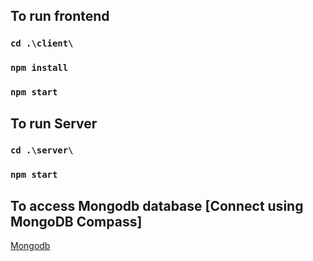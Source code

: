 ## To run frontend

### `cd .\client\`

### `npm install`

### `npm start`

## To run Server

### `cd .\server\`

### `npm start`

## To access Mongodb database [Connect using MongoDB Compass]

[Mongodb](mongodb+srv://nirojan:sliit2020@cluster0.8piet.mongodb.net/test)
